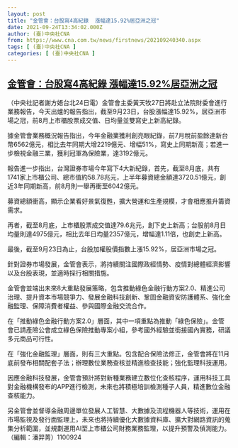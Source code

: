 ```yaml
---
layout: post
title: "金管會：台股寫4高紀錄  漲幅達15.92%居亞洲之冠"
date: 2021-09-24T13:34:02.000Z
author: (臺)中央社CNA
from: https://www.cna.com.tw/news/firstnews/202109240340.aspx
tags: [ (臺)中央社CNA ]
categories: [ (臺)中央社CNA ]
---
```

<!--1632490442000-->
[金管會：台股寫4高紀錄  漲幅達15.92%居亞洲之冠](https://www.cna.com.tw/news/firstnews/202109240340.aspx)
------

<div>
<div></div><div class="paragraph"><p>（中央社記者謝方娪台北24日電）金管會主委黃天牧27日將赴立法院財委會進行業務報告，今天出爐的報告指出，截至9月23日，台股漲幅達15.92%，居亞洲市場之冠，前8月上市櫃股票成交值、日均量並雙寫史上新高紀錄。</p><p>據金管會業務概況報告指出，今年金融業獲利創亮眼紀錄，前7月稅前盈餘達新台幣6562億元，相比去年同期大增2219億元、增幅51%，寫史上同期新高；若進一步檢視金融三業，獲利冠軍為保險業，達3192億元。</p><p>報告進一步指出，台灣證券市場今年寫下4大新紀錄，首先，截至8月底，共有1741家上市櫃公司、總市值約58.78兆元，上半年募資總金額達3720.51億元，創近3年同期新高，前8月則一舉再衝至6042億元。</p><p>募資總額衝高，顯示企業看好景氣復甦，擴大營運和生產規模，才會相應推升籌資需求。</p><p>再者，截至8月底，上市櫃股票成交值達79.6兆元，創下史上新高；台股前8月日均量則達4975億元，相比去年日均量2357億元，增幅達1.11倍，也創史上新高。</p><p>最後，截至9月23日為止，台股加權股價指數上漲15.92%，居亞洲市場之冠。</p><p>針對證券市場發展，金管會表示，將持續關注國際政經情勢、疫情對總體經濟影響以及台股表現，並適時採行相關措施。</p><p>金管會並端出未來8大重點發展策略，包含推動綠色金融行動方案2.0、精進公司治理、提升資本市場競爭力、發展金融科技創新、鞏固金融資安防護體系、強化金融監理、保障消費者權益、參與國際金融交流合作。</p><p>在「推動綠色金融行動方案2.0」層面，其中一項重點為推動「綠色保險」。金管會已請產險公會成立綠色保險推動專案小組，參考國外經驗並銜接國內實務，研議多元商品可行性。</p><p>在「強化金融監理」層面，則有三大重點。包含配合保險法修正，金管會將在11月底前發布相關配套子法；辦理數位業務查核並精進檢查技能；強化監理科技運用。</p><p>因應金融科技發展，金管會預計將對新種業務建立數位化查核程序，運用科技工具對金融機構發布的APP進行檢測，未來也將積極培訓檢測種子人員，精進數位金融查核能力。</p><p>另金管會並督導金融周邊單位發展人工智慧、大數據及流程機器人等技術，運用在市場監視及發行面監理上，未來也將持續優化大數據資料庫、擴大對網路資訊的蒐集分析範圍，並規劃運用AI至上市櫃公司財務業務監理，以提升預警及偵測能力。（編輯：潘羿菁）1100924</p></div>
</div>
